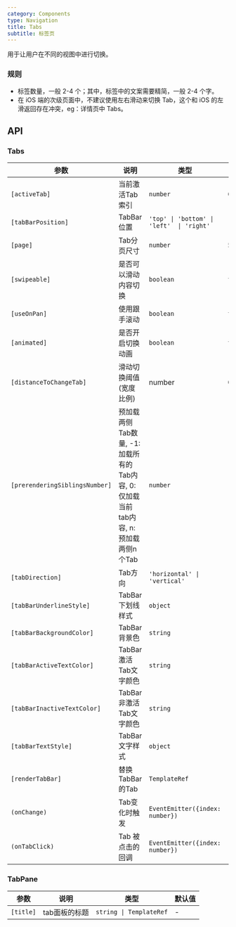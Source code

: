 ```yaml
---
category: Components
type: Navigation
title: Tabs
subtitle: 标签页
---
```



用于让用户在不同的视图中进行切换。

### 规则
- 标签数量，一般 2-4 个；其中，标签中的文案需要精简，一般 2-4 个字。
- 在 iOS 端的次级页面中，不建议使用左右滑动来切换 Tab，这个和 iOS 的左滑返回存在冲突，eg：详情页中 Tabs。


## API

### Tabs

参数 | 说明 | 类型 | 默认值
----|-----|------|------
| `[activeTab]` | 当前激活Tab索引 | `number` | `0` |
| `[tabBarPosition]`  | TabBar位置 | `'top' \| 'bottom' \| 'left'  \| 'right'` | `'top'` |
| `[page]` | Tab分页尺寸 | `number` | `5` |
| `[swipeable]` | 是否可以滑动内容切换 | `boolean` | `true` |
| `[useOnPan]` | 使用跟手滚动 | `boolean` |  `true` |
| `[animated]` | 是否开启切换动画 | `boolean` |  `true` |
| `[distanceToChangeTab]` | 滑动切换阈值(宽度比例) | number | `0.3` |
| `[prerenderingSiblingsNumber]` | 预加载两侧Tab数量, -1: 加载所有的Tab内容, 0: 仅加载当前tab内容, n: 预加载两侧n个Tab | `number` | `-1` |
| `[tabDirection]` | Tab方向 | `'horizontal' \| 'vertical'` | `'horizontal'` |
| `[tabBarUnderlineStyle]` | TabBar下划线样式 | `object` | - |
| `[tabBarBackgroundColor]` | TabBar背景色 | `string` | - |
| `[tabBarActiveTextColor]` | TabBar激活Tab文字颜色 | `string` | - |
| `[tabBarInactiveTextColor]` | TabBar非激活Tab文字颜色 | `string` | - |
| `[tabBarTextStyle]` | TabBar文字样式 | `object` | - |
| `[renderTabBar]` | 替换TabBar的Tab | `TemplateRef` | - |
| `(onChange)` | Tab变化时触发 | `EventEmitter({index: number})` | - |
| `(onTabClick)` | Tab 被点击的回调 | `EventEmitter({index: number})` | - |

### TabPane

参数 | 说明 | 类型 | 默认值
----|-----|------|------
| `[title]` | tab面板的标题 | `string \| TemplateRef` | - |

